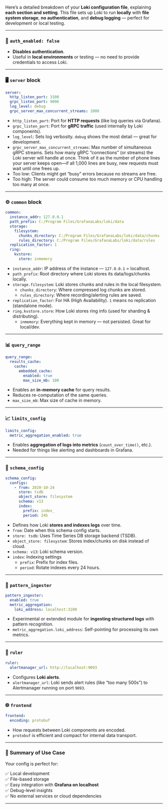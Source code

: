 Here’s a detailed breakdown of your **Loki configuration file**, explaining **each section and setting**. This file sets up Loki to run **locally** with **file system storage**, **no authentication**, and **debug logging** — perfect for development or local testing.

---

### 🔐 `auth_enabled: false`

- **Disables authentication**.
- Useful in **local environments** or testing — no need to provide credentials to access Loki.

---

### 🖥 `server` block

```yaml
server:
  http_listen_port: 3100
  grpc_listen_port: 9096
  log_level: debug
  grpc_server_max_concurrent_streams: 1000
```

- `http_listen_port`: Port for **HTTP requests** (like log queries via Grafana).
- `grpc_listen_port`: Port for **gRPC traffic** (used internally by Loki components).
- `log_level`: Sets log verbosity. `debug` shows the most detail — great for development.
- `grpc_server_max_concurrent_streams`: Max number of simultaneous gRPC streams.
Sets how many gRPC “connections” (or streams) the Loki server will handle at once. Think of it as the number of phone lines your server keeps open—if all 1,000 lines are busy, new requests must wait until one frees up.
-  Too low: Clients might get “busy” errors because no streams are free.
-  Too high: The server could consume too much memory or CPU handling too many at once.
---

### ⚙️ `common` block

```yaml
common:
  instance_addr: 127.0.0.1
  path_prefix: C:/Program Files/GrafanaLabs/loki/data
  storage:
    filesystem:
      chunks_directory: C:/Program Files/GrafanaLabs/loki/data/chunks
      rules_directory: C:/Program Files/GrafanaLabs/loki/data/rules
  replication_factor: 1
  ring:
    kvstore:
      store: inmemory
```

- `instance_addr`: IP address of the instance — `127.0.0.1` = localhost.
- `path_prefix`: Root directory where Loki stores its data/logs/chunks locally.
- `storage.filesystem`: Loki stores chunks and rules in the local filesystem.
  - `chunks_directory`: Where compressed log chunks are stored.
  - `rules_directory`: Where recording/alerting rules are saved.
- `replication_factor`: For HA (High Availability). `1` means no replication (standalone mode).
- `ring.kvstore.store`: How Loki stores ring info (used for sharding & distributing).  
  - `inmemory`: Everything kept in memory — not persisted. Great for local/dev.

---

### 📊 `query_range`

```yaml
query_range:
  results_cache:
    cache:
      embedded_cache:
        enabled: true
        max_size_mb: 100
```

- Enables an **in-memory cache** for query results.
- Reduces re-computation of the same queries.
- `max_size_mb`: Max size of cache in memory.

---

### 📈 `limits_config`

```yaml
limits_config:
  metric_aggregation_enabled: true
```

- Enables **aggregation of logs into metrics** (`count_over_time()`, etc.).
- Needed for things like alerting and dashboards in Grafana.

---

### 🧱 `schema_config`

```yaml
schema_config:
  configs:
    - from: 2020-10-24
      store: tsdb
      object_store: filesystem
      schema: v13
      index:
        prefix: index_
        period: 24h
```

- Defines how Loki **stores and indexes logs** over time.
- `from`: Date when this schema config starts.
- `store: tsdb`: Uses Time Series DB storage backend (TSDB).
- `object_store: filesystem`: Stores index/chunks on disk instead of cloud.
- `schema: v13`: Loki schema version.
- `index`: Indexing settings
  - `prefix`: Prefix for index files.
  - `period`: Rotate indexes every 24 hours.

---

### 🧪 `pattern_ingester`

```yaml
pattern_ingester:
  enabled: true
  metric_aggregation:
    loki_address: localhost:3100
```

- Experimental or extended module for **ingesting structured logs** with pattern recognition.
- `metric_aggregation.loki_address`: Self-pointing for processing its own metrics.

---

### 🔔 `ruler`

```yaml
ruler:
  alertmanager_url: http://localhost:9093
```

- Configures **Loki alerts**.
- `alertmanager_url`: Loki sends alert rules (like “too many 500s”) to Alertmanager running on port `9093`.

---

### 🌐 `frontend`

```yaml
frontend:
  encoding: protobuf
```

- How requests between Loki components are encoded.
- `protobuf` is efficient and compact for internal data transport.

---

### 🧠 Summary of Use Case

Your config is perfect for:

✅ Local development  
✅ File-based storage  
✅ Easy integration with **Grafana on localhost**  
✅ Debug-level insights  
✅ No external services or cloud dependencies

---

